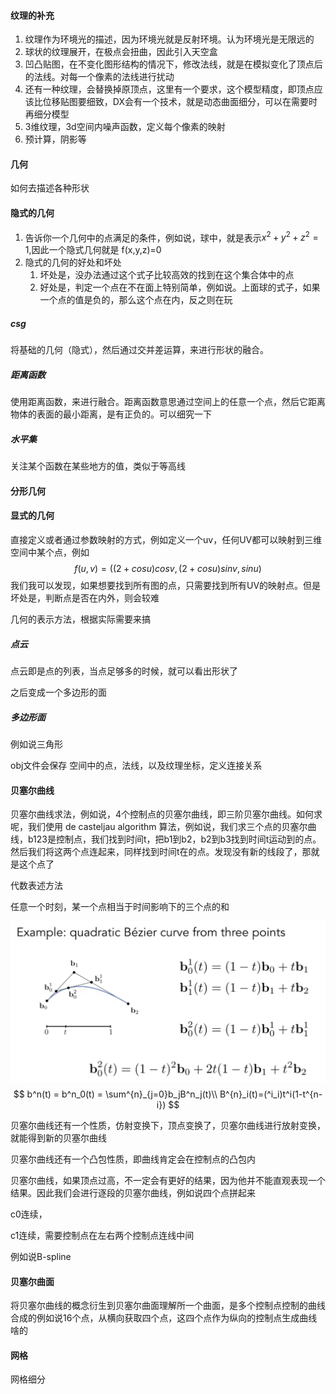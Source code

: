 #### 纹理的补充

1. 纹理作为环境光的描述，因为环境光就是反射环境。认为环境光是无限远的
2. 球状的纹理展开，在极点会扭曲，因此引入天空盒
3. 凹凸贴图，在不变化图形结构的情况下，修改法线，就是在模拟变化了顶点后的法线。对每一个像素的法线进行扰动
4. 还有一种纹理，会替换掉原顶点，这里有一个要求，这个模型精度，即顶点应该比位移贴图要细致，DX会有一个技术，就是动态曲面细分，可以在需要时再细分模型
5. 3维纹理，3d空间内噪声函数，定义每个像素的映射
6. 预计算，阴影等

#### 几何

如何去描述各种形状

#### 隐式的几何

1. 告诉你一个几何中的点满足的条件，例如说，球中，就是表示$x^2+y^2+z^2 =1$,因此一个隐式几何就是 f(x,y,z)=0
2. 隐式的几何的好处和坏处
   1. 坏处是，没办法通过这个式子比较高效的找到在这个集合体中的点
   2. 好处是，判定一个点在不在面上特别简单，例如说。上面球的式子，如果一个点的值是负的，那么这个点在内，反之则在玩

##### csg

将基础的几何（隐式），然后通过交并差运算，来进行形状的融合。

##### 距离函数

使用距离函数，来进行融合。距离函数意思通过空间上的任意一个点，然后它距离物体的表面的最小距离，是有正负的。可以细究一下

##### 水平集

关注某个函数在某些地方的值，类似于等高线

#### 分形几何



#### 显式的几何

直接定义或者通过参数映射的方式，例如定义一个uv，任何UV都可以映射到三维空间中某个点，例如
$$
f(u,v) = ((2+cosu)cosv,(2+cosu)sinv,sinu)
$$
我们我可以发现，如果想要找到所有图的点，只需要找到所有UV的映射点。但是坏处是，判断点是否在内外，则会较难

几何的表示方法，根据实际需要来搞

##### 点云

点云即是点的列表，当点足够多的时候，就可以看出形状了

之后变成一个多边形的面

##### 多边形面

例如说三角形

obj文件会保存 空间中的点，法线，以及纹理坐标，定义连接关系

#### 贝塞尔曲线

贝塞尔曲线求法，例如说，4个控制点的贝塞尔曲线，即三阶贝塞尔曲线。如何求呢，我们使用 de casteljau algorithm 算法，例如说，我们求三个点的贝塞尔曲线，b123是控制点，我们找到时间t，把b1到b2，b2到b3找到时间t运动到的点。然后我们将这两个点连起来，同样找到时间t在的点。发现没有新的线段了，那就是这个点了



代数表述方法

任意一个时刻，某一个点相当于时间影响下的三个点的和

![](algebraic-formula.png)
$$
b^n(t) = b^n_0(t) = \sum^{n}_{j=0}b_jB^n_j(t)\\
B^{n}_i(t)=(^i_i)t^i(1-t^{n-i})
$$


贝塞尔曲线还有一个性质，仿射变换下，顶点变换了，贝塞尔曲线进行放射变换，就能得到新的贝塞尔曲线

贝塞尔曲线还有一个凸包性质，即曲线肯定会在控制点的凸包内

贝塞尔曲线，如果顶点过高，不一定会有更好的结果，因为他并不能直观表现一个结果。因此我们会进行逐段的贝塞尔曲线，例如说四个点拼起来

c0连续，

c1连续，需要控制点在左右两个控制点连线中间



例如说B-spline

#### 贝塞尔曲面

将贝塞尔曲线的概念衍生到贝塞尔曲面理解所一个曲面，是多个控制点控制的曲线合成的例如说16个点，从横向获取四个点，这四个点作为纵向的控制点生成曲线啥的

#### 网格

网格细分







